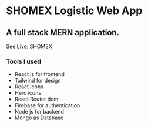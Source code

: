 # SHOMEX Logistic Web App

## A full stack MERN application.

See Live: [SHOMEX](https://shomex-bd.web.app/)

### Tools I used

-  React js for frontend
-  Tailwind for design
-  React Icons
-  Hero icons
-  React Router dom
-  Firebase for authentication
-  Node js for backend
-  Mongo as Database
